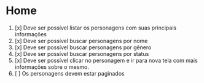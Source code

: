# Home

1. [x] Deve ser possível listar os personagens com suas principais informações
2. [x] Deve ser possível buscar personagens por nome
3. [x] Deve ser possível buscar personagens por gênero
4. [x] Deve ser possível buscar personagens por status
5. [x] Deve ser possível clicar no personagem e ir para nova tela com mais informações sobre o mesmo.
6. [ ] Os personagens devem estar paginados
